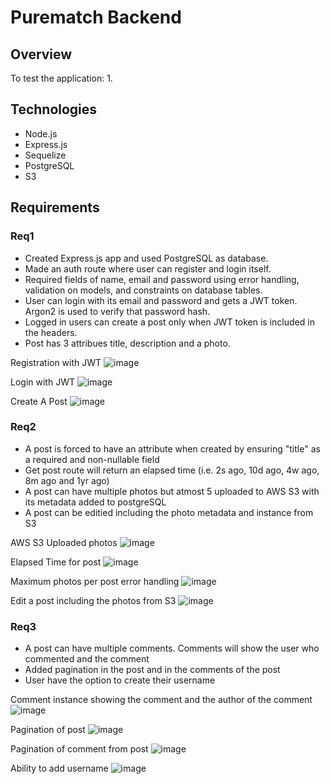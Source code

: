 # Purematch Backend

## Overview


To test the application:
1.

## Technologies
- Node.js
- Express.js
- Sequelize
- PostgreSQL
- S3


## Requirements

### Req1

- Created Express.js app and used PostgreSQL as database.
- Made an auth route where user can register and login itself. 
- Required fields of name, email and password using error handling, validation on models, and constraints on database tables.
- User can login with its email and password and gets a JWT token. Argon2 is used to verify that password hash.
- Logged in users can create a post only when JWT token is included in the headers. 
- Post has 3 attribues title, description and a photo.

Registration with JWT
![image](https://user-images.githubusercontent.com/86270564/209207619-d51cf776-a26e-4b37-bdb7-4d4c2257b3dc.png)

Login with JWT
![image](https://user-images.githubusercontent.com/86270564/209207920-e48a4809-0907-40de-b141-9e6fa90e7699.png)

Create A Post
![image](https://user-images.githubusercontent.com/86270564/209208232-3fee63a3-69c7-4191-86a4-caeba27a110d.png)

	
### Req2

- A post is forced to have an attribute when created by ensuring "title" as a required and non-nullable field
- Get post route will return an elapsed time (i.e. 2s ago, 10d ago, 4w ago, 8m ago and 1yr ago)
- A post can have multiple photos but atmost 5 uploaded to AWS S3 with its metadata added to postgreSQL
- A post can be editied including the photo metadata and instance from S3

AWS S3 Uploaded photos
![image](https://user-images.githubusercontent.com/86270564/209209619-9fa776bb-196f-47bb-afc9-468bf7bbc8d9.png)

Elapsed Time for post
![image](https://user-images.githubusercontent.com/86270564/209210024-9f497dc2-e0f2-4050-83c8-80f5425806b5.png)

Maximum photos per post error handling
![image](https://user-images.githubusercontent.com/86270564/209209141-cc61f28e-0d4b-4592-80fb-de8cd0a1d895.png)

Edit a post including the photos from S3
![image](https://user-images.githubusercontent.com/86270564/209209313-ed0843d1-8121-4731-9e2a-bd59a1acffe5.png)

	
### Req3

- A post can have multiple comments. Comments will show the user who commented and the comment
- Added pagination in the post and in the comments of the post
- User have the option to create their username


Comment instance showing the comment and the author of the comment
![image](https://user-images.githubusercontent.com/86270564/209210616-bf0c19e3-9958-4fdb-8436-58652bc716a3.png)

Pagination of post
![image](https://user-images.githubusercontent.com/86270564/209211231-ff1a66b3-99f0-43ef-bfc1-8d185f2b599f.png)

Pagination of comment from post
![image](https://user-images.githubusercontent.com/86270564/209211294-cf8e2a10-fe53-4631-80ff-5f61de147d0c.png)

Ability to add username
![image](https://user-images.githubusercontent.com/86270564/209211628-ad77a286-7bb1-4520-a81b-3c67e7b6f148.png)







